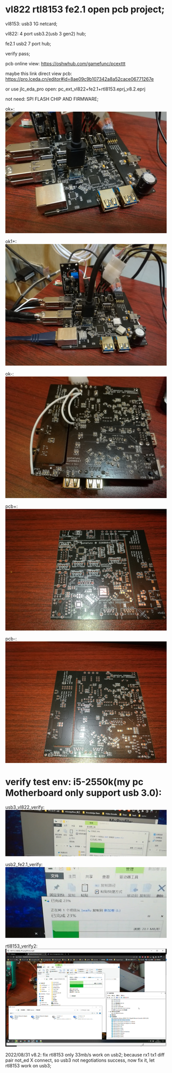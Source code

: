 # vl822 rtl8153 fe2.1 open pcb project;

vl8153: usb3 1G netcard;

vl822: 4 port usb3.2(usb 3 gen2) hub;

fe2.1 usb2 7 port hub;


verify pass;

pcb online view: https://oshwhub.com/gamefunc/pcexttt

maybe this link direct view pcb: https://pro.lceda.cn/editor#id=8ae09c9b107342a8a52cace06771267e

or use jlc_eda_pro open: pc_ext_vl822+fe2.1+rtl8153.eprj_v8.2.eprj

not need: SPI FLASH CHIP AND FIRMWARE; 

ok+:
![image](https://raw.githubusercontent.com/gamefunc/pcb_vl822-fe2.1-rtl8153/main/ok%2B.jpg)

ok1+:
![image](https://raw.githubusercontent.com/gamefunc/pcb_vl822-fe2.1-rtl8153/main/ok1%2B.jpg)

ok-:
![image](https://raw.githubusercontent.com/gamefunc/pcb_vl822-fe2.1-rtl8153/main/ok-.jpg)

pcb+:
![image](https://raw.githubusercontent.com/gamefunc/pcb_vl822-fe2.1-rtl8153/main/empty%2B.jpg)

pcb-:
![image](https://raw.githubusercontent.com/gamefunc/pcb_vl822-fe2.1-rtl8153/main/empty-.jpg)


# verify test env: i5-2550k(my pc Motherboard only support usb 3.0):

usb3_vl822_verify:
![image](https://raw.githubusercontent.com/gamefunc/pcb_vl822-fe2.1-rtl8153/main/vl822_usb3_verify.png)

usb2_fe2.1_verify:
![image](https://raw.githubusercontent.com/gamefunc/pcb_vl822-fe2.1-rtl8153/main/fe2.1_usb2_verify.png)

rtl8153_verify2:
![image](https://raw.githubusercontent.com/gamefunc/pcb_vl822-fe2.1-rtl8153/main/rtl8153_verify2.png)


2022/08/31 v8.2: fix rtl8153 only 33mb/s work on usb2; because rx1 tx1 diff pair not_ed X connect, so usb3 not negotiations success, now fix it, let rtl8153 work on usb3;
